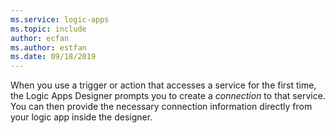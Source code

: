 ```yaml
---
ms.service: logic-apps
ms.topic: include
author: ecfan
ms.author: estfan
ms.date: 09/18/2019
---
```


When you use a trigger or action that accesses a service for the first time, the Logic Apps Designer prompts you to create a *connection* to that service. You can then provide the necessary connection information directly from your logic app inside the designer.